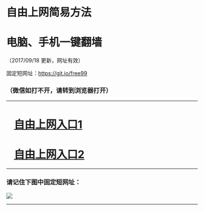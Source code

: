 ﻿# 自由上网简易方法

# 电脑、手机一键翻墙

（2017/09/18 更新，网址有效）

固定短网址：https://git.io/free99

### （微信如打不开，请转到浏览器打开）


***





# &nbsp;&nbsp; <a href="http://ft276482820.fwq-tz1005.info/fwqtz01.html?t=091800126165 " target="_blank">自由上网入口1</a>
# &nbsp;&nbsp; <a href="http://ft90037489.fwq-tz1006.info/fwqtz02.html?t=091800117361 " target="_blank">自由上网入口2</a>
***

### 请记住下图中固定短网址：

<img src="https://s3-us-west-2.amazonaws.com/fwq-1001/yjfq-20170905okok.png" /> 


***

